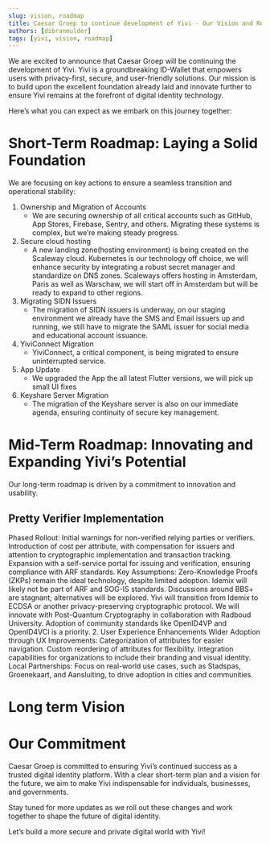 ```yaml
---
slug: vision, roadmap
title: Caesar Groep to continue development of Yivi - Our Vision and Roadmap
authors: [dibranmulder]
tags: [yivi, vision, roadmap]
---
```


We are excited to announce that Caesar Groep will be continuing the development of Yivi. Yivi is a groundbreaking ID-Wallet that empowers users with privacy-first, secure, and user-friendly solutions. Our mission is to build upon the excellent foundation already laid and innovate further to ensure Yivi remains at the forefront of digital identity technology.

<!-- truncate -->

Here’s what you can expect as we embark on this journey together:

# Short-Term Roadmap: Laying a Solid Foundation
We are focusing on key actions to ensure a seamless transition and operational stability:

1. Ownership and Migration of Accounts
    - We are securing ownership of all critical accounts such as GitHub, App Stores, Firebase, Sentry, and others. Migrating these systems is complex, but we’re making steady progress.
2. Secure cloud hosting
    - A new landing zone(hosting environment) is being created on the Scaleway cloud. Kubernetes is our technology off choice, we will enhance security by integrating a robust secret manager and standardize on DNS zones. Scaleways offers hosting in Amsterdam, Paris as well as Warschaw, we will start off in Amsterdam but will be ready to expand to other regions.
4. Migrating SIDN Issuers
    - The migration of SIDN issuers is underway, on our staging environment we already have the SMS and Email issuers up and running, we still have to migrate the SAML issuer for social media and educational account issuance.
5. YiviConnect Migration
    - YiviConnect, a critical component, is being migrated to ensure uninterrupted service.
6. App Update
    - We upgraded the App the all latest Flutter versions, we will pick up small UI fixes 
7. Keyshare Server Migration
    - The migration of the Keyshare server is also on our immediate agenda, ensuring continuity of secure key management.

# Mid-Term Roadmap: Innovating and Expanding Yivi’s Potential
Our long-term roadmap is driven by a commitment to innovation and usability.

## Pretty Verifier Implementation
Phased Rollout:
Initial warnings for non-verified relying parties or verifiers.
Introduction of cost per attribute, with compensation for issuers and attention to cryptographic implementation and transaction tracking.
Expansion with a self-service portal for issuing and verification, ensuring compliance with ARF standards.
Key Assumptions:
Zero-Knowledge Proofs (ZKPs) remain the ideal technology, despite limited adoption.
Idemix will likely not be part of ARF and SOG-IS standards.
Discussions around BBS+ are stagnant; alternatives will be explored.
Yivi will transition from Idemix to ECDSA or another privacy-preserving cryptographic protocol.
We will innovate with Post-Quantum Cryptography in collaboration with Radboud University.
Adoption of community standards like OpenID4VP and OpenID4VCI is a priority.
2. User Experience Enhancements
Wider Adoption through UX Improvements:
Categorization of attributes for easier navigation.
Custom reordering of attributes for flexibility.
Integration capabilities for organizations to include their branding and visual identity.
Local Partnerships:
Focus on real-world use cases, such as Stadspas, Groenekaart, and Aansluiting, to drive adoption in cities and communities.

# Long term Vision


# Our Commitment
Caesar Groep is committed to ensuring Yivi’s continued success as a trusted digital identity platform. With a clear short-term plan and a vision for the future, we aim to make Yivi indispensable for individuals, businesses, and governments.

Stay tuned for more updates as we roll out these changes and work together to shape the future of digital identity.

Let’s build a more secure and private digital world with Yivi!